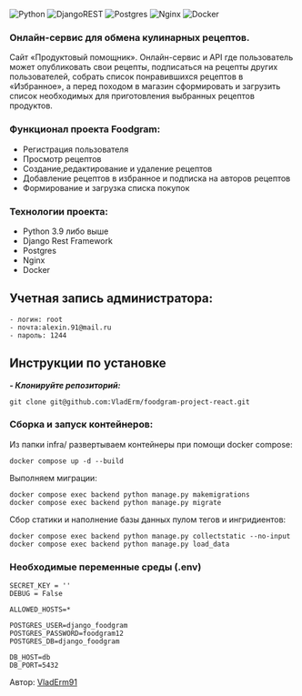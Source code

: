 ![Python](https://img.shields.io/badge/python-3670A0?style=for-the-badge&logo=python&logoColor=ffdd54) 
![DjangoREST](https://img.shields.io/badge/DJANGO-REST-ff1709?style=for-the-badge&logo=django&logoColor=white&color=ff1709&labelColor=gray)
![Postgres](https://img.shields.io/badge/postgres-%23316192.svg?style=for-the-badge&logo=postgresql&logoColor=white) 
![Nginx](https://img.shields.io/badge/nginx-%23009639.svg?style=for-the-badge&logo=nginx&logoColor=white)
![Docker](https://img.shields.io/badge/docker-%230db7ed.svg?style=for-the-badge&logo=docker&logoColor=white) 

###  Онлайн-сервис для обмена кулинарных рецептов.

Сайт «Продуктовый помощник». Онлайн-сервис и API где пользователь может опубликовать свои рецепты, подписаться на рецепты других пользователей, 
собрать список понравившихся рецептов в «Избранное», а перед походом в магазин сформировать и загрузить список необходимых для приготовления выбранных рецептов продуктов.


### Функционал проекта Foodgram:
- Регистрация пользователя
- Просмотр рецептов
- Создание,редактирование и удаление рецептов
- Добавление рецептов в избранное и подписка на авторов рецептов
- Формирование и загрузка списка покупок

### Технологии проекта:
- Python 3.9 либо выше
- Django Rest Framework
- Postgres
- Nginx
- Docker

## Учетная запись администратора:

```
- логин: root
- почта:alexin.91@mail.ru 
- пароль: 1244
```

## Инструкции по установке
***- Клонируйте репозиторий:***
```
git clone git@github.com:VladErm/foodgram-project-react.git
```
### Сборка и запуск контейнеров:

Из папки infra/  развертываем контейнеры при помощи docker compose:
```
docker compose up -d --build
```
Выполняем миграции:
```
docker compose exec backend python manage.py makemigrations
docker compose exec backend python manage.py migrate
```

Сбор статики и наполнение базы данных пулом тегов и ингридиентов:
```
docker compose exec backend python manage.py collectstatic --no-input
docker compose exec backend python manage.py load_data
```

### Необходимые переменные среды (.env)

```
SECRET_KEY = ''
DEBUG = False

ALLOWED_HOSTS=*

POSTGRES_USER=django_foodgram
POSTGRES_PASSWORD=foodgram12
POSTGRES_DB=django_foodgram

DB_HOST=db
DB_PORT=5432
```

Автор: [VladErm91](https://github.com/VladErm91)
